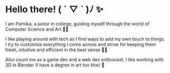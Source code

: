 # Hello there! ( ´ ▽ ` )ﾉ ✨



I am Parnika, a junior in college, guiding myself through the world of Computer Science and Art 🌱🌿

I like playing around with tech as I find ways to add my own touch to things. I try to customize everything I come across and strive for keeping them fresh, intuitive and efficient in the best sense 🍵🥐

Also count me as a game dev and a web dev enthusiast, I like working with 3D in Blender (I have a degree in art too btw) 👀
